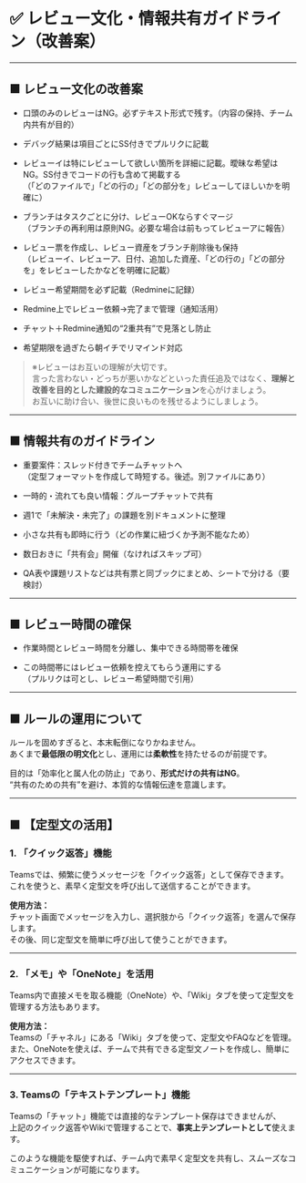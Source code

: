 # ✅ レビュー文化・情報共有ガイドライン（改善案）

---

## ■ レビュー文化の改善案

- 口頭のみのレビューはNG。必ずテキスト形式で残す。（内容の保持、チーム内共有が目的）

- デバッグ結果は項目ごとにSS付きでプルリクに記載

- レビューイは特にレビューして欲しい箇所を詳細に記載。曖昧な希望はNG。SS付きでコードの行も含めて掲載する  
  （「どのファイルで」「どの行の」「どの部分を」レビューしてほしいかを明確に）

- ブランチはタスクごとに分け、レビューOKならすぐマージ  
  （ブランチの再利用は原則NG。必要な場合は前もってレビューアに報告）

- レビュー票を作成し、レビュー資産をブランチ削除後も保持  
  （レビューイ、レビューア、日付、追加した資産、「どの行の」「どの部分を」をレビューしたかなどを明確に記載）

- レビュー希望期間を必ず記載（Redmineに記録）

- Redmine上でレビュー依頼→完了まで管理（通知活用）

- チャット＋Redmine通知の“2重共有”で見落とし防止

- 希望期限を過ぎたら朝イチでリマインド対応

> ※レビューはお互いの理解が大切です。  
> 言った言わない・どっちが悪いかなどといった責任追及ではなく、**理解と改善を目的とした建設的なコミュニケーション**を心がけましょう。  
> お互いに助け合い、後世に良いものを残せるようにしましょう。

---

## ■ 情報共有のガイドライン

- 重要案件：スレッド付きでチームチャットへ  
  （定型フォーマットを作成して時短する。後述。別ファイルにあり）

- 一時的・流れても良い情報：グループチャットで共有

- 週1で「未解決・未完了」の課題を別ドキュメントに整理

- 小さな共有も即時に行う（どの作業に紐づくか予測不能なため）

- 数日おきに「共有会」開催（なければスキップ可）

- QA表や課題リストなどは共有票と同ブックにまとめ、シートで分ける（要検討）

---

## ■ レビュー時間の確保

- 作業時間とレビュー時間を分離し、集中できる時間帯を確保

- この時間帯にはレビュー依頼を控えてもらう運用にする  
  （プルリクは可とし、レビュー希望時間で引用）

---

## ■ ルールの運用について

ルールを固めすぎると、本末転倒になりかねません。  
あくまで**最低限の明文化**とし、運用には**柔軟性**を持たせるのが前提です。

目的は「効率化と属人化の防止」であり、**形式だけの共有はNG**。  
“共有のための共有”を避け、本質的な情報伝達を意識します。

---

## ■ 【定型文の活用】

### 1. 「クイック返答」機能

Teamsでは、頻繁に使うメッセージを「クイック返答」として保存できます。  
これを使うと、素早く定型文を呼び出して送信することができます。

**使用方法：**  
チャット画面でメッセージを入力し、選択肢から「クイック返答」を選んで保存します。  
その後、同じ定型文を簡単に呼び出して使うことができます。

---

### 2. 「メモ」や「OneNote」を活用

Teams内で直接メモを取る機能（OneNote）や、「Wiki」タブを使って定型文を管理する方法もあります。

**使用方法：**  
Teamsの「チャネル」にある「Wiki」タブを使って、定型文やFAQなどを管理。  
また、OneNoteを使えば、チームで共有できる定型文ノートを作成し、簡単にアクセスできます。

---

### 3. Teamsの「テキストテンプレート」機能

Teamsの「チャット」機能では直接的なテンプレート保存はできませんが、  
上記のクイック返答やWikiで管理することで、**事実上テンプレートとして**使えます。

このような機能を駆使すれば、チーム内で素早く定型文を共有し、スムーズなコミュニケーションが可能になります。
